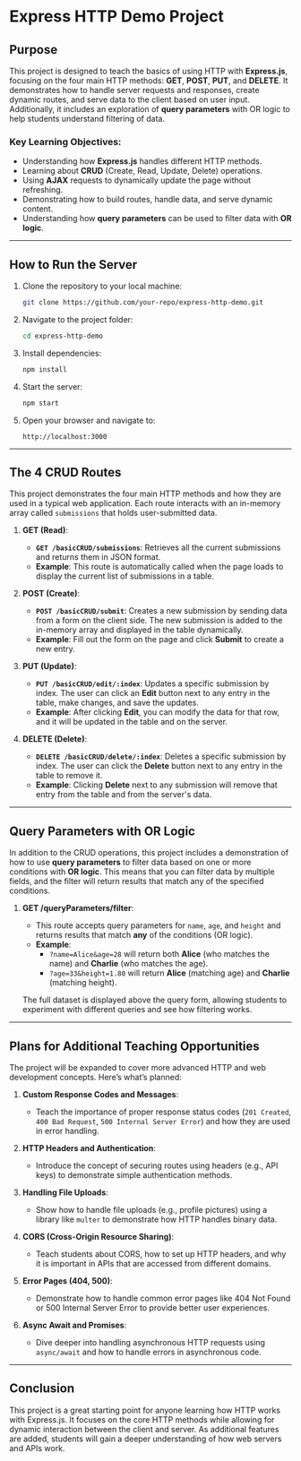 # Express HTTP Demo Project

## Purpose
This project is designed to teach the basics of using HTTP with **Express.js**, focusing on the four main HTTP methods: **GET**, **POST**, **PUT**, and **DELETE**. It demonstrates how to handle server requests and responses, create dynamic routes, and serve data to the client based on user input. Additionally, it includes an exploration of **query parameters** with OR logic to help students understand filtering of data.

### Key Learning Objectives:
- Understanding how **Express.js** handles different HTTP methods.
- Learning about **CRUD** (Create, Read, Update, Delete) operations.
- Using **AJAX** requests to dynamically update the page without refreshing.
- Demonstrating how to build routes, handle data, and serve dynamic content.
- Understanding how **query parameters** can be used to filter data with **OR logic**.

---

## How to Run the Server

1. Clone the repository to your local machine:
    ```bash
    git clone https://github.com/your-repo/express-http-demo.git
    ```
2. Navigate to the project folder:
    ```bash
    cd express-http-demo
    ```
3. Install dependencies:
    ```bash
    npm install
    ```
4. Start the server:
    ```bash
    npm start
    ```
5. Open your browser and navigate to:
    ```
    http://localhost:3000
    ```

---

## The 4 CRUD Routes

This project demonstrates the four main HTTP methods and how they are used in a typical web application. Each route interacts with an in-memory array called `submissions` that holds user-submitted data.

1. **GET (Read)**:
    - **`GET /basicCRUD/submissions`**: Retrieves all the current submissions and returns them in JSON format.
    - **Example**: This route is automatically called when the page loads to display the current list of submissions in a table.
   
2. **POST (Create)**:
    - **`POST /basicCRUD/submit`**: Creates a new submission by sending data from a form on the client side. The new submission is added to the in-memory array and displayed in the table dynamically.
    - **Example**: Fill out the form on the page and click **Submit** to create a new entry.

3. **PUT (Update)**:
    - **`PUT /basicCRUD/edit/:index`**: Updates a specific submission by index. The user can click an **Edit** button next to any entry in the table, make changes, and save the updates.
    - **Example**: After clicking **Edit**, you can modify the data for that row, and it will be updated in the table and on the server.

4. **DELETE (Delete)**:
    - **`DELETE /basicCRUD/delete/:index`**: Deletes a specific submission by index. The user can click the **Delete** button next to any entry in the table to remove it.
    - **Example**: Clicking **Delete** next to any submission will remove that entry from the table and from the server's data.

---

## Query Parameters with OR Logic

In addition to the CRUD operations, this project includes a demonstration of how to use **query parameters** to filter data based on one or more conditions with **OR logic**. This means that you can filter data by multiple fields, and the filter will return results that match any of the specified conditions.

1. **GET /queryParameters/filter**:
   - This route accepts query parameters for `name`, `age`, and `height` and returns results that match **any** of the conditions (OR logic).
   - **Example**: 
     - `?name=Alice&age=28` will return both **Alice** (who matches the name) and **Charlie** (who matches the age).
     - `?age=33&height=1.80` will return **Alice** (matching age) and **Charlie** (matching height).
   
   The full dataset is displayed above the query form, allowing students to experiment with different queries and see how filtering works.

---

## Plans for Additional Teaching Opportunities

The project will be expanded to cover more advanced HTTP and web development concepts. Here’s what’s planned:

1. **Custom Response Codes and Messages**:
   - Teach the importance of proper response status codes (`201 Created`, `400 Bad Request`, `500 Internal Server Error`) and how they are used in error handling.

2. **HTTP Headers and Authentication**:
   - Introduce the concept of securing routes using headers (e.g., API keys) to demonstrate simple authentication methods.

3. **Handling File Uploads**:
   - Show how to handle file uploads (e.g., profile pictures) using a library like `multer` to demonstrate how HTTP handles binary data.

4. **CORS (Cross-Origin Resource Sharing)**:
   - Teach students about CORS, how to set up HTTP headers, and why it is important in APIs that are accessed from different domains.

5. **Error Pages (404, 500)**:
   - Demonstrate how to handle common error pages like 404 Not Found or 500 Internal Server Error to provide better user experiences.

6. **Async Await and Promises**:
   - Dive deeper into handling asynchronous HTTP requests using `async/await` and how to handle errors in asynchronous code.

---

## Conclusion

This project is a great starting point for anyone learning how HTTP works with Express.js. It focuses on the core HTTP methods while allowing for dynamic interaction between the client and server. As additional features are added, students will gain a deeper understanding of how web servers and APIs work.
